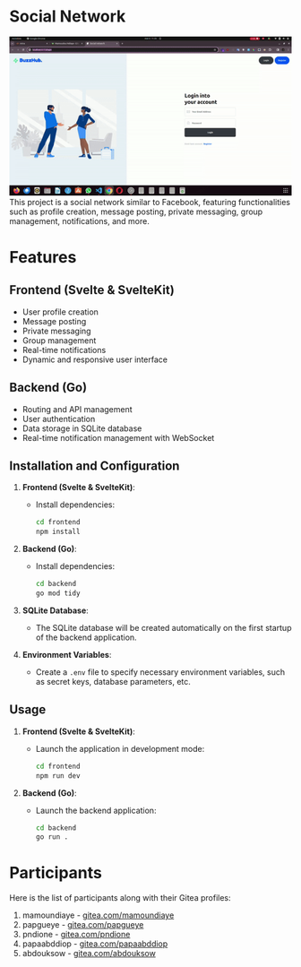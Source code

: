 # Social Network
![alt text](./buzzhub.gif) <br>
This project is a social network similar to Facebook, featuring functionalities such as profile creation, message posting, private messaging, group management, notifications, and more.

# Features

## Frontend (Svelte & SvelteKit)

- User profile creation
- Message posting
- Private messaging
- Group management
- Real-time notifications
- Dynamic and responsive user interface

## Backend (Go)

- Routing and API management
- User authentication
- Data storage in SQLite database
- Real-time notification management with WebSocket


## Installation and Configuration

1. **Frontend (Svelte & SvelteKit)**:
   - Install dependencies:
     ```bash
     cd frontend
     npm install
     ```

2. **Backend (Go)**:
   - Install dependencies:
     ```bash
     cd backend
     go mod tidy
     ```

3. **SQLite Database**:
   - The SQLite database will be created automatically on the first startup of the backend application.

4. **Environment Variables**:
   - Create a `.env` file to specify necessary environment variables, such as secret keys, database parameters, etc.

## Usage

1. **Frontend (Svelte & SvelteKit)**:
   - Launch the application in development mode:
     ```bash
     cd frontend
     npm run dev
     ```

2. **Backend (Go)**:
   - Launch the backend application:
     ```bash
     cd backend
     go run .
     ```

# Participants

Here is the list of participants along with their Gitea profiles:

1. mamoundiaye - [gitea.com/mamoundiaye](https://learn.zone01dakar.sn/git/mamoundiaye)
2. papgueye - [gitea.com/papgueye](https://learn.zone01dakar.sn/git/papgueye)
3. pndione - [gitea.com/pndione](https://learn.zone01dakar.sn/git/pndione)
4. papaabddiop - [gitea.com/papaabddiop](https://learn.zone01dakar.sn/git/papaabddiop)
5. abdouksow - [gitea.com/abdouksow](https://learn.zone01dakar.sn/git/abdouksow)
